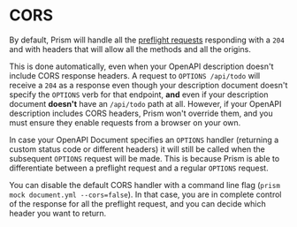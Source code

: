 # CORS

By default, Prism will handle all the [preflight requests](https://developer.mozilla.org/en-US/docs/Glossary/Preflight_request) responding with a `204` and with headers that will allow all the methods and all the origins.

This is done automatically, even when your OpenAPI description doesn't include CORS response headers. A request to `OPTIONS /api/todo` will receive a `204` as a response even though your description document doesn't specify the `OPTIONS` verb for that endpoint, **and** even if your description document **doesn't** have an `/api/todo` path at all. However, if your OpenAPI description includes CORS headers, Prism won't override them, and you must ensure they enable requests from a browser on your own.

In case your OpenAPI Document specifies an `OPTIONS` handler (returning a custom status code or different headers) it will still be called when the subsequent `OPTIONS` request will be made. This is because Prism is able to differentiate between a preflight request and a regular `OPTIONS` request.

You can disable the default CORS handler with a command line flag (`prism mock document.yml --cors=false`). In that case, you are in complete control of the response for all the preflight request, and you can decide which header you want to return.
